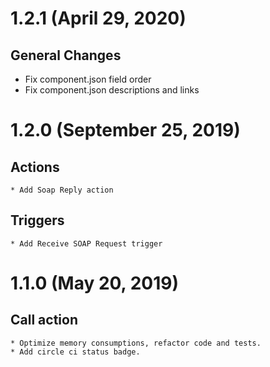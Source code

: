 # 1.2.1 (April 29, 2020)
## General Changes
* Fix component.json field order
* Fix component.json descriptions and links
    
    
# 1.2.0 (September 25, 2019)
## Actions
    * Add Soap Reply action
## Triggers
    * Add Receive SOAP Request trigger

# 1.1.0 (May 20, 2019)
## Call action
    * Optimize memory consumptions, refactor code and tests.
    * Add circle ci status badge.
